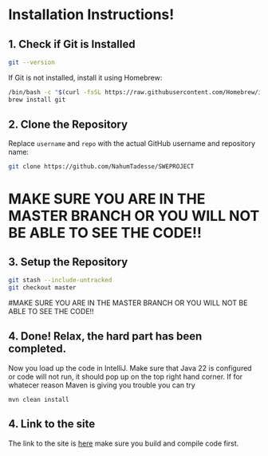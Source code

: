 # Installation Instructions!
## 1. Check if Git is Installed

```bash
git --version
```

If Git is not installed, install it using Homebrew:

```bash
/bin/bash -c "$(curl -fsSL https://raw.githubusercontent.com/Homebrew/install/HEAD/install.sh)"
brew install git
```

## 2. Clone the Repository

Replace `username` and `repo` with the actual GitHub username and repository name:

```bash
git clone https://github.com/NahumTadesse/SWEPROJECT
```
# MAKE SURE YOU ARE IN THE MASTER BRANCH OR YOU WILL NOT BE ABLE TO SEE THE CODE!!

## 3. Setup the Repository
```bash
git stash --include-untracked
git checkout master
```

#MAKE SURE YOU ARE IN THE MASTER BRANCH OR YOU WILL NOT BE ABLE TO SEE THE CODE!!

## 4. Done! Relax, the hard part has been completed.
Now you load up the code in IntelliJ. Make sure that Java 22 is configured or code will not run, it should pop up on the top right hand corner.
If for whatecer reason Maven is giving you trouble you can try

```mvn clean install```
## 4. Link to the site 
The link to the site is [here](http://localhost:8081/login) make sure you build and compile code first.

